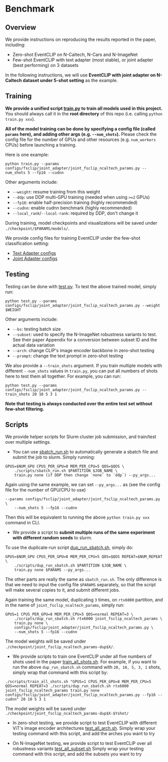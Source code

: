 # Benchmark

## Overview

We provide instructions on reproducing the results reported in the paper, including:

-   Zero-shot EventCLIP on N-Caltech, N-Cars and N-ImageNet
-   Few-shot EventCLIP with text adapter (most stable), or joint adapter (best performing) on 3 datasets

In the following instructions, we will use **EventCLIP with joint adapter on N-Caltech dataset under 5-shot setting** as the example.

## Training

**We provide a unified script [train.py](../train.py) to train all models used in this project.**
You should always call it in the **root directory** of this repo (i.e. calling `python train.py xxx`).

**All of the model training can be done by specifying a config file (called `params` here), and adding other args (e.g. `--num_shots`).**
Please check the config file for the number of GPUs and other resources (e.g. `num_workers` CPUs) before launching a training.

Here is one example:

```
python train.py --params configs/fsclip/joint_adapter/joint_fsclip_ncaltech_params.py --num_shots 5 --fp16 --cudnn
```

Other arguments include:

-   `--weight`: resume training from this weight
-   `--ddp`: use DDP multi-GPU training (needed when using `>=2` GPUs)
-   `--fp16`: enable half-precision training (highly recommended)
-   `--cudnn`: enable cudnn benchmark (highly recommended)
-   `--local_rank`/`--local-rank`: required by DDP, don't change it

During training, model checkpoints and visualizations will be saved under `./checkpoint/$PARAMS/models/`.

We provide config files for training EventCLIP under the few-shot classification setting:

-   [Text Adapter configs](../configs/fsclip/text_adapter/)
-   [Joint Adapter configs](../configs/fsclip/joint_adapter/)

## Testing

Testing can be done with [test.py](../test.py).
To test the above trained model, simply run:

```
python test.py --params configs/fsclip/joint_adapter/joint_fsclip_ncaltech_params.py --weight $WEIGHT
```

Other arguments include:

-   `--bs`: testing batch size
-   `--subset`: used to specify the N-ImageNet robustness variants to test. See their paper Appendix for a conversion between subset ID and the actual data variation
-   `--arch`: change CLIP's image encoder backbone in zero-shot testing
-   `--prompt`: change the text prompt in zero-shot testing

We also provide a `--train_shots` argument.
If you train multiple models with different `--num_shots` values in `train.py`, you can put all numbers of shots here to test them all together.
For example, you can run:

```
python test.py --params configs/fsclip/joint_adapter/joint_fsclip_ncaltech_params.py --train_shots 20 10 5 3 1
```

**Note that testing is always conducted over the entire test set without few-shot filtering.**

## Scripts

We provide helper scripts for Slurm cluster job submission, and train/test over multiple settings.

-   You can use [sbatch_run.sh](../scripts/sbatch_run.sh) to automatically generate a sbatch file and submit the job to slurm.
    Simply running:

```
GPUS=$NUM_GPU CPUS_PER_GPU=8 MEM_PER_CPU=5 QOS=$QOS \
    ./scripts/sbatch_run.sh $PARTITION $JOB_NAME \
    train.py none (if DDP then change `none` to `ddp`) --py_args...
```

Again using the same example, we can set `--py_args...` as (see the config file for the number of GPU/CPU to use)

```
--params configs/fsclip/joint_adapter/joint_fsclip_ncaltech_params.py \
    --num_shots 5 --fp16 --cudnn
```

Then this will be equivalent to running the above `python train.py xxx` command in CLI.

-   We provide a script to **submit multiple runs of the same experiment with different random seeds** to slurm.

To use the duplicate-run script [dup_run_sbatch.sh](../scripts/dup_run_sbatch.sh), simply do:

```
GPUS=$NUM_GPU CPUS_PER_GPU=8 MEM_PER_CPU=5 QOS=$QOS REPEAT=$NUM_REPEAT \
    ./scripts/dup_run_sbatch.sh $PARTITION $JOB_NAME \
    train.py none $PARAMS --py_args...
```

The other parts are really the same as `sbatch_run.sh`.
The only difference is that we need to input the config file `$PARAMS` separately, so that the script will make several copies to it, and submit different jobs.

Again training the same model, duplicating `3` times, on `rtx6000` partition, and in the name of `joint_fsclip_ncaltech_params`, simply run:

```
GPUS=1 CPUS_PER_GPU=8 MEM_PER_CPU=5 QOS=normal REPEAT=3 \
    ./scripts/dup_run_sbatch.sh rtx6000 joint_fsclip_ncaltech_params \
    train.py none \
    configs/fsclip/joint_adapter/joint_fsclip_ncaltech_params.py \
    --num_shots 5 --fp16 --cudnn
```

The model weights will be saved under `./checkpoint/joint_fsclip_ncaltech_params-dup$X/`.

-   We provide scripts to train one EventCLIP under all five numbers of shots used in the paper [train_all_shots.sh](../scripts/train_all_shots.sh).
    For example, if you want to run the above `dup_run_sbatch.sh` command with `20, 10, 5, 3, 1` shots, simply wrap that command with this script by:

```
./scripts/train_all_shots.sh "GPUS=1 CPUS_PER_GPU=8 MEM_PER_CPU=5 QOS=normal REPEAT=3 ./scripts/dup_run_sbatch.sh rtx6000 joint_fsclip_ncaltech_params train.py none configs/fsclip/joint_adapter/joint_fsclip_ncaltech_params.py --fp16 --cudnn" 20 10 5 3 1
```

The model weights will be saved under `./checkpoint/joint_fsclip_ncaltech_params-dup$X-$Yshot/`

-   In zero-shot testing, we provide script to test EventCLIP with different ViT's image encoder architectures [test_all_arch.sh](../scripts/test_all_arch.sh).
    Simply wrap your testing command with this script, and add the arches you want to try

-   On N-ImageNet testing, we provide script to test EventCLIP over all robustness variants [test_all_subset.sh](../scripts/test_all_subset.sh)
    Simply wrap your testing command with this script, and add the subsets you want to try
